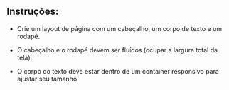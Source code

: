 ## Instruções:
- Crie um layout de página com um cabeçalho, um corpo de texto e um rodapé.

- O cabeçalho e o rodapé devem ser fluídos (ocupar a largura total da tela).

- O corpo do texto deve estar dentro de um container responsivo para ajustar seu tamanho.